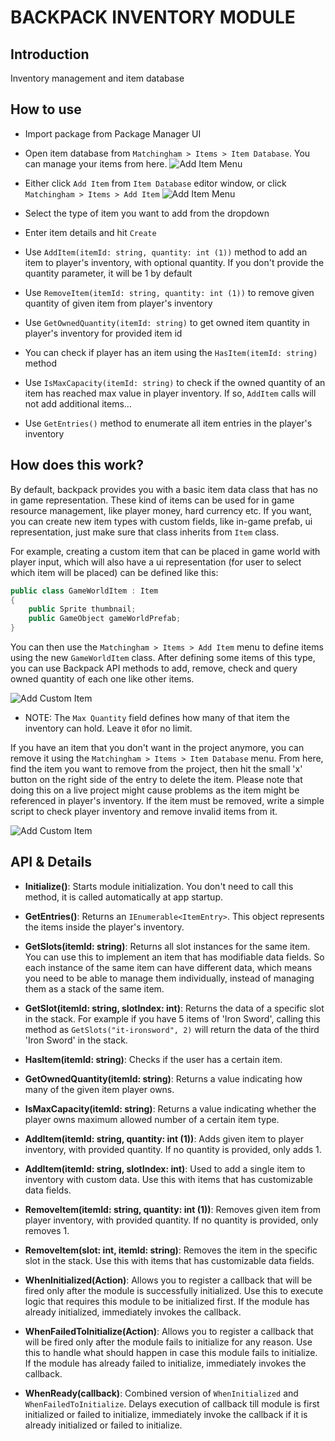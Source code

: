 # BACKPACK INVENTORY MODULE

## Introduction

Inventory management and item database

## How to use

* Import package from Package Manager UI
* Open item database from `Matchingham > Items > Item Database`. You can manage your items from here.
  ![Add Item Menu](Editor/Docs~/Images/item-database.png)
  

* Either click `Add Item` from `Item Database` editor window, or click `Matchingham > Items > Add Item`
  ![Add Item Menu](Editor/Docs~/Images/add-item.png)
  

* Select the type of item you want to add from the dropdown
* Enter item details and hit `Create`
* Use `AddItem(itemId: string, quantity: int (1))` method to add an item to player's inventory, with
  optional quantity. If you don't provide the quantity parameter, it will be 1 by default
* Use `RemoveItem(itemId: string, quantity: int (1))` to remove given quantity of given item from player's
  inventory
* Use `GetOwnedQuantity(itemId: string)` to get owned item quantity in player's inventory for provided item id
* You can check if player has an item using the `HasItem(itemId: string)` method
* Use `IsMaxCapacity(itemId: string)` to check if the owned quantity of an item has reached max value in player
  inventory. If so, `AddItem` calls will not add additional items...
* Use `GetEntries()` method to enumerate all item entries in the player's inventory

## How does this work?

By default, backpack provides you with a basic item data class that has no in game representation. These kind
of items can be used for in game resource management, like player money, hard currency etc. If you want, you
can create new item types with custom fields, like in-game prefab, ui representation, just make sure that
class inherits from `Item` class.

For example, creating a custom item that can be placed in game world with player input, which will also
have a ui representation (for user to select which item will be placed) can be defined like this:

```c#
public class GameWorldItem : Item
{
    public Sprite thumbnail;
    public GameObject gameWorldPrefab;
}
```

You can then use the `Matchingham > Items > Add Item` menu to define items using the new `GameWorldItem` class.
After defining some items of this type, you can use Backpack API methods to add, remove, check and query owned
quantity of each one like other items.

![Add Custom Item](Editor/Docs~/Images/add-item-editor-custom-type.png)

* NOTE: The `Max Quantity` field defines how many of that item the inventory can hold. Leave it `0`for no limit.

If you have an item that you don't want in the project anymore, you can remove it using the 
`Matchingham > Items > Item Database` menu. From here, find the item you want to remove from the project,
then hit the small 'x' button on the right side of the entry to delete the item. Please note that doing this
on a live project might cause problems as the item might be referenced in player's inventory. If the item
must be removed, write a simple script to check player inventory and remove invalid items from
it.

![Add Custom Item](Editor/Docs~/Images/item-database-remove.png)

## API & Details


* **Initialize()**: Starts module initialization. You don't need to call this method, it is called automatically
  at app startup.
  

* **GetEntries()**: Returns an `IEnumerable<ItemEntry>`. This object represents the items inside the player's 
  inventory.
  

* **GetSlots(itemId: string)**: Returns all slot instances for the same item. You can use
this to implement an item that has modifiable data fields. So each instance of the same item
can have different data, which means you need to be able to manage them individually, instead
of managing them as a stack of the same item.


* **GetSlot(itemId: string, slotIndex: int)**: Returns the data of a specific slot in the stack. For example if you have 5 items of 'Iron Sword', calling this method as 
`GetSlots("it-ironsword", 2)` will return the data of the third 'Iron Sword' in the stack.


* **HasItem(itemId: string)**: Checks if the user has a certain item.


* **GetOwnedQuantity(itemId: string)**: Returns a value indicating how many of the given item player owns.


* **IsMaxCapacity(itemId: string)**: Returns a value indicating whether the player owns maximum allowed 
  number of a certain item type.


* **AddItem(itemId: string, quantity: int (1))**: Adds given item to player inventory, with provided quantity.
  If no quantity is provided, only adds 1.


* **AddItem(itemId: string, slotIndex: int)**: Used to add a single item to inventory with custom data. Use this with items that has customizable data fields.


* **RemoveItem(itemId: string, quantity: int (1))**: Removes given item from player inventory, with provided quantity.
  If no quantity is provided, only removes 1.


* **RemoveItem(slot: int, itemId: string)**: Removes the item in the specific slot in the stack. Use this with items that has customizable data fields.


* **WhenInitialized(Action)**: Allows you to register a callback that will be fired only
  after the module is successfully initialized. Use this to execute logic that requires
  this module to be initialized first. If the module has already initialized, immediately
  invokes the callback.


* **WhenFailedToInitialize(Action)**: Allows you to register a callback that will be fired only after
  the module fails to initialize for any reason. Use this to handle what should happen
  in case this module fails to initialize. If the module has already failed to initialize, immediately
  invokes the callback.
  

* **WhenReady(callback)**: Combined version of `WhenInitialized` and `WhenFailedToInitialize`.
  Delays execution of callback till module is first initialized or failed to initialize, immediately invoke
  the callback if it is already initialized or failed to initialize.